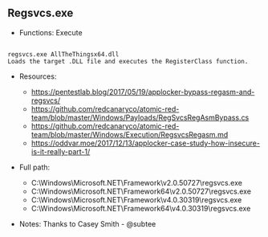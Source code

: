 ## Regsvcs.exe
* Functions: Execute
```

regsvcs.exe AllTheThingsx64.dll
Loads the target .DLL file and executes the RegisterClass function.
```
   
* Resources:   
  * https://pentestlab.blog/2017/05/19/applocker-bypass-regasm-and-regsvcs/
  * https://github.com/redcanaryco/atomic-red-team/blob/master/Windows/Payloads/RegSvcsRegAsmBypass.cs
  * https://github.com/redcanaryco/atomic-red-team/blob/master/Windows/Execution/RegsvcsRegasm.md
  * https://oddvar.moe/2017/12/13/applocker-case-study-how-insecure-is-it-really-part-1/
   
* Full path:   
  * C:\Windows\Microsoft.NET\Framework\v2.0.50727\regsvcs.exe
  * C:\Windows\Microsoft.NET\Framework64\v2.0.50727\regsvcs.exe
  * C:\Windows\Microsoft.NET\Framework\v4.0.30319\regsvcs.exe
  * C:\Windows\Microsoft.NET\Framework64\v4.0.30319\regsvcs.exe
   
* Notes: Thanks to Casey Smith - @subtee  
   
